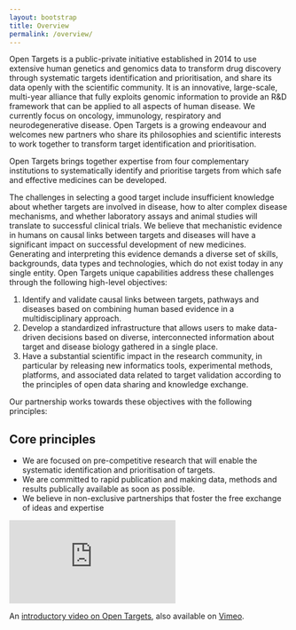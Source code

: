 ```yaml
---
layout: bootstrap
title: Overview
permalink: /overview/
---
```


Open Targets is a public-private initiative established in 2014 to use extensive human genetics and genomics data to transform drug discovery through systematic targets identification and prioritisation, and share its data openly with the scientific community. It is an innovative, large-scale, multi-year alliance that fully exploits genomic information to provide an R&D framework that can be applied to all aspects of human disease. We currently focus on oncology, immunology, respiratory and neurodegenerative disease. Open Targets is a growing endeavour and welcomes new partners who share its philosophies and scientific interests to work together to transform target identification and prioritisation.


Open Targets brings together expertise from four complementary institutions to systematically identify and prioritise targets from which safe and effective medicines can be developed. 



The challenges in selecting a good target include insufficient knowledge about whether targets are involved in disease, how to alter complex disease mechanisms, and whether laboratory assays and animal studies will translate to successful clinical trials. We believe that mechanistic evidence in humans on causal links between targets and diseases will have a significant impact on successful development of new medicines. Generating and interpreting this evidence demands a diverse set of skills, backgrounds, data types and technologies, which do not exist today in any single entity. Open Targets unique capabilities address these challenges through the following high-level objectives:
1.	Identify and validate causal links between targets, pathways and diseases based on combining human based evidence in a multidisciplinary approach.
2.	Develop a standardized infrastructure that allows users to make data-driven decisions based on diverse, interconnected information about target and disease biology gathered in a single place.
3.	Have a substantial scientific impact in the research community, in particular by releasing new informatics tools, experimental methods, platforms, and associated data related to target validation according to the principles of open data sharing and knowledge exchange.

Our partnership works towards these objectives with the following principles:

## Core principles
* We are focused on pre-competitive research that will enable the systematic identification and prioritisation of targets.
* We are committed to rapid publication and making data, methods and results publically available as soon as possible.
* We believe in non-exclusive partnerships that foster the free exchange of ideas and expertise

<div class='embed-container'><iframe src='https://player.vimeo.com/video/186414362' frameborder='0' webkitAllowFullScreen mozallowfullscreen allowFullScreen></iframe></div>
<p>An <a href="https://vimeo.com/186414362">introductory video on Open Targets</a>, also available on <a href="https://vimeo.com">Vimeo</a>.</p>



